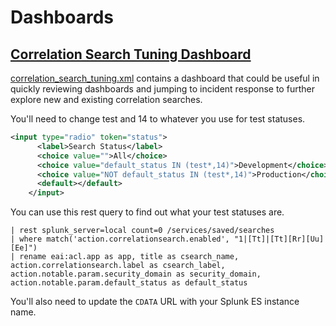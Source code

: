 # Dashboards 

## [Correlation Search Tuning Dashboard](Dashboards/correlation_search_tuning.xml)

[correlation_search_tuning.xml](Dashboards/correlation_search_tuning.xml) contains a dashboard that could be useful in quickly reviewing dashboards and jumping to incident response to further explore new and existing correlation searches. 

You'll need to change test and 14 to whatever you use for test statuses.

```xml
<input type="radio" token="status">
      <label>Search Status</label>
      <choice value="">All</choice>
      <choice value="default_status IN (test*,14)">Development</choice>
      <choice value="NOT default_status IN (test*,14)">Production</choice>
      <default></default>
    </input>
```

You can use this rest query to find out what your test statuses are. 

```
| rest splunk_server=local count=0 /services/saved/searches 
| where match('action.correlationsearch.enabled', "1|[Tt]|[Tt][Rr][Uu][Ee]") 
| rename eai:acl.app as app, title as csearch_name, action.correlationsearch.label as csearch_label, action.notable.param.security_domain as security_domain, action.notable.param.default_status as default_status 
```

You'll also need to update the `CDATA` URL with your Splunk ES instance name. 
